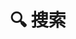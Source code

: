 ---
title: "🔍 搜索" # in any language you want
layout: "search" # is necessary
# url: "/archive"
description: "Description for Search"
summary: "search"
placeholder: "搜索"
---